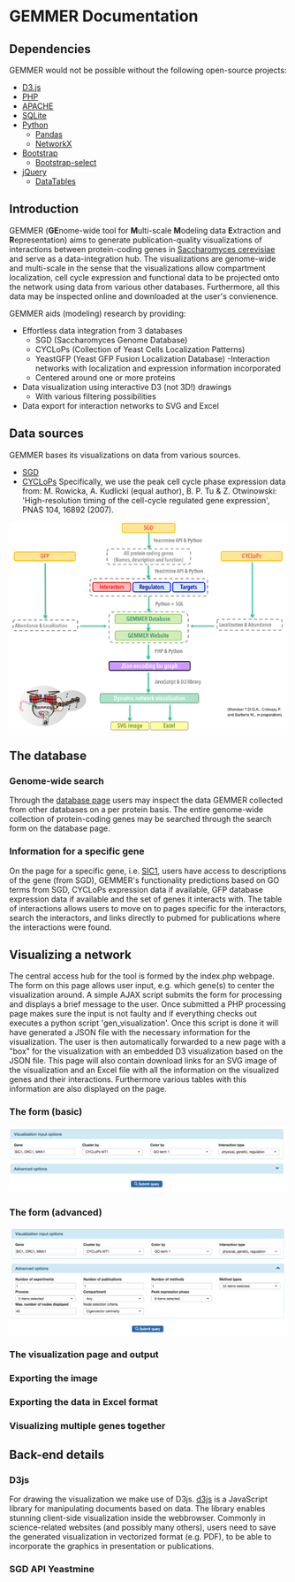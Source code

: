 # GEMMER Documentation

## Dependencies
GEMMER would not be possible without the following open-source projects:
* [D3.js](https://d3js.org/)
* [PHP](http://php.net/)
* [APACHE](https://www.apache.org/)
* [SQLite](https://www.sqlite.org/)
* [Python](http://python.org)
    * [Pandas](http://pandas.pydata.org/)
    * [NetworkX](https://networkx.github.io/)
* [Bootstrap](http://getbootstrap.com/)
    * [Bootstrap-select](https://silviomoreto.github.io/bootstrap-select/)
* [jQuery](https://jquery.com/)
    * [DataTables](https://datatables.net/)

## Introduction
GEMMER (**GE**nome-wide tool for **M**ulti-scale **M**odeling data **E**xtraction and **R**epresentation) aims to generate publication-quality visualizations of interactions between protein-coding genes in [Saccharomyces cerevisiae](https://en.wikipedia.org/wiki/Saccharomyces_cerevisiae) and serve as a data-integration hub. The visualizations are genome-wide and multi-scale in the sense that the visualizations allow compartment localization, cell cycle expression and functional data to be projected onto the network using data from various other databases. Furthermore, all this data may be inspected online and downloaded at the user's convienence. 

GEMMER aids (modeling) research by providing:
- Effortless data integration from 3 databases
    - SGD (Saccharomyces Genome Database)
    - CYCLoPs (Collection of Yeast Cells Localization Patterns)
    - YeastGFP (Yeast GFP Fusion Localization Database)
-Interaction networks with localization and expression information incorporated 
    - Centered around one or more proteins
- Data visualization using interactive D3 (not 3D!) drawings
    - With various filtering possibilities
- Data export for interaction networks to SVG and Excel


## Data sources
GEMMER bases its visualizations on data from various sources. 
* [SGD]()
* [CYCLoPs]() Specifically, we use the peak cell cycle phase expression data from: M. Rowicka, A. Kudlicki (equal author), B. P. Tu & Z. Otwinowski:  'High-resolution timing of the cell-cycle regulated gene expression', PNAS 104, 16892 (2007).

![Workflow](img/GEMMER_workflow.png)

## The database
### Genome-wide search
Through the [database page](index.php?id=database) users may inspect the data GEMMER collected from other databases on a per protein basis. The entire genome-wide collection of protein-coding genes may be searched through the search form on the database page. 

### Information for a specific gene
On the page for a specific gene, i.e. [SIC1](index.php?id=database&gene=SIC1), users have access to descriptions of the gene (from SGD), GEMMER's functionality predictions based on GO terms from SGD, CYCLoPs expression data if available, GFP database expression data if available and the set of genes it interacts with. The table of interactions allows users to move on to pages specific for the interactors, search the interactors, and links directly to pubmed for publications where the interactions were found. 

## Visualizing a network
The central access hub for the tool is formed by the index.php webpage. 
The form on this page allows user input, e.g. which gene(s) to center the visualization around. 
A simple AJAX script submits the form for processing and displays a brief message to the user. 
Once submitted a PHP processing page makes sure the input is not faulty and if everything checks out executes a python script
'gen_visualization'. Once this script is done it will have generated a JSON file with the necessary information for the visualization.
The user is then automatically forwarded to a new page with a "box" for the visualization with an embedded D3 visualization based on the JSON file. 
This page will also contain download links for an SVG image of the visualization and an Excel file with all the information on the visualized genes and their
interactions. Furthermore various tables with this information are also displayed on the page. 

### The form (basic)

![Basic form input](img/input_form_basic.png)

### The form (advanced)

![Advanced form input](img/input_form_advanced.png)

### The visualization page and output


### Exporting the image


### Exporting the data in Excel format

### Visualizing multiple genes together



## Back-end details
### D3js
For drawing the visualization we make use of D3js. 
[d3js](http://d3js.org) is a JavaScript library for manipulating documents based on data.
The library enables stunning client-side visualization inside the webbrowser.
Commonly in science-related websites (and possibly many others), users need to save the generated 
visualization in vectorized format (e.g. PDF), to be able to incorporate the graphics in presentation or publications.

### SGD API Yeastmine


